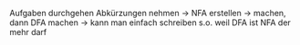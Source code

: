 Aufgaben durchgehen
Abkürzungen nehmen
	-> NFA erstellen -> machen, dann DFA machen -> kann man einfach schreiben s.o. weil DFA ist NFA der mehr darf